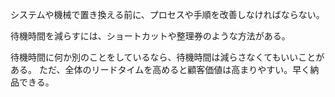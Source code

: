 システムや機械で置き換える前に、プロセスや手順を改善しなければならない。

待機時間を減らすには、ショートカットや整理券のような方法がある。

待機時間に何か別のことをしているなら、待機時間は減らさなくてもいいことがある。
ただ、全体のリードタイムを高めると顧客価値は高まりやすい。早く納品できる。
